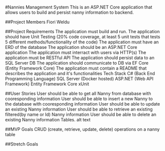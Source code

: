 #Nannies Management System
This is an ASP.NET Core application that allows users to build and persist nanny information to backend.

##Project Members
Fiori Weldu

##Project Requirements
The application must build and run.
The application should have Unit Testing (20% code coverage, at least 5 unit tests that tests 5 different methods/functionality of the code)
The application must have an ERD of the database
The application should be an ASP.NET Core application
The application must interract with users via HTTP(s)
The application must be RESTful API
The application should persist data to an SQL Server DB
The application should communicate to DB via EF Core (Entity Framework Core)
The application must contain a README that describes the application and it's functionalities
Tech Stack
C# (Back End Programming Language)
SQL Server (Docker hosted)
ASP.NET (Web API Framework)
Entity Framework Core
xUnit

##User Stories
User should be able to get all  Nanny from database with cooresponding information
User should be able to insert a new Nanny to the database with cooresponding information
User should be able to update an existing Nanny information
User should be able to retrieve an existing filtered(by name or Id) Nanny information
User should be able to delete an existing Nanny information
Tables.
alt text

##MVP Goals
CRUD (create, retrieve, update, delete) operations on a nanny table

##Stretch Goals
